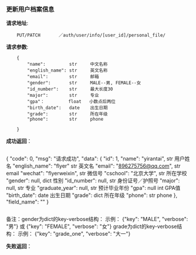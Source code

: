 ### 更新用户档案信息

**请求地址**:
```
    PUT/PATCH       ／auth/user/info/[user_id]/personal_file/
```

**请求参数**:
```
    {
        "name":         str     中文名称
        "english_name": str     英文名称
        "email":        str     邮箱
        "gender":       str     MALE--男, FEMALE--女
        "id_number":    str     最大长度30
        "major":        str     专业
        "gpa"：         float   小数点后两位
        "birth_date":   date    出生日期
        "grade":        str     所在年级
        "phone":        str     phone

    }
```

**成功返回**：
```
```
{
    "code": 0,
    "msg": "请求成功",
    "data": {
        "id": 1,
        "name": "yirantai",                     str   用户姓名
        "english_name": "flyer"                 str   英文名
        "email": "896275756@qq.com",            str   email
        "wechat": "flyerweixin",                str   微信号
        "cschool": "北京大学",                   str   所在学校
        "gender": null,                         dict   性别
        "id_number": null,                      str    身份证号／护照号
        "major": null,                          str    专业
        "graduate_year": null,                  str    预计毕业年份
        "gpa": null                             int    GPA值
        "birth_date":                           date    出生日期
        "grade":                                dict     所在年级
        "phone":                                str     phone
    },
    "field_name": ""
}
```

```
备注：gender为dict的key-verbose结构：
     示例： {"key": "MALE", "verbose": "男"} 或 {"key": "FEMALE", "verbose": "女"}
     grade为dict的key-verbose结构：
     示例： {"key": "grade_one", "verbose": "大一"}

**失败返回**：
```

```